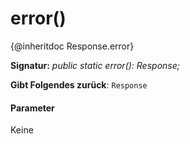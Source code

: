 # <a name="error"></a>error()




{@inheritdoc Response.error}

**Signatur:** _public static error(): Response;_

**Gibt Folgendes zurück**: `Response`





#### <a name="parameters"></a>Parameter
Keine


